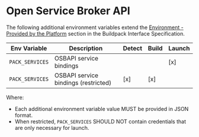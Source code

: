 # Open Service Broker API

The following additional environment variables extend the [Environment - Provided by the Platform](../buildpack.md#provided-by-the-platform) section in the Buildpack Interface Specification.

| Env Variable    | Description                            | Detect | Build | Launch
|-----------------|----------------------------------------|--------|-------|--------
| `PACK_SERVICES` | OSBAPI service bindings                |        |       | [x]
| `PACK_SERVICES` | OSBAPI service bindings (restricted)   | [x]    | [x]   |

Where:
- Each additional environment variable value MUST be provided in JSON format.
- When restricted, `PACK_SERVICES` SHOULD NOT contain credentials that are only necessary for launch.
